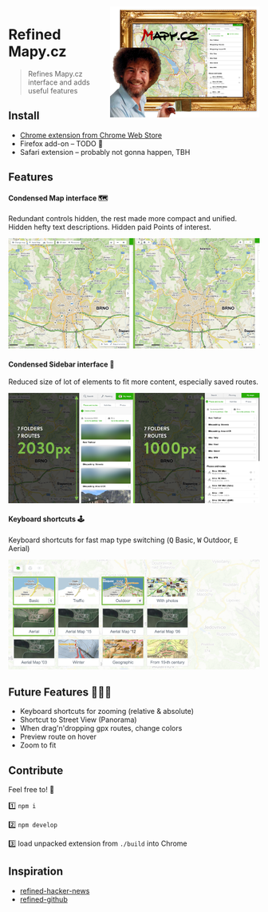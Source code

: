 <img align="right" width="300" src="assets/exported/promo-large.png" align="right"/>

# Refined Mapy.cz

> Refines Mapy.cz interface and adds useful features

## Install

* [Chrome extension from Chrome Web Store](https://chrome.google.com/webstore/detail/ekolhceminigjalkpbbajnippfomegcc)
* Firefox add-on – TODO 👷‍
* Safari extension – probably not gonna happen, TBH

## Features

#### Condensed Map interface 🗺

Redundant controls hidden, the rest made more compact and unified. Hidden hefty text descriptions. Hidden paid Points of interest.

![Condensed Map interface](./assets/exported/feature-map-condensed.png)

#### Condensed Sidebar interface 🧩

Reduced size of lot of elements to fit more content, especially saved routes.

![Condensed Sidebar interface](./assets/exported/feature-sidebar-condensed.png)

#### Keyboard shortcuts 🕹

Keyboard shortcuts for fast map type switching (<kbd>Q</kbd> Basic, <kbd>W</kbd> Outdoor, <kbd>E</kbd> Aerial)

![Keyboard shortcuts](./assets/exported/feature-shortcuts.png)


## Future Features 🧠💡🙈

* Keyboard shortcuts for zooming (relative & absolute)
* Shortcut to Street View (Panorama)
* When drag'n'dropping gpx routes, change colors
* Preview route on hover
* Zoom to fit

## Contribute

Feel free to! 🙏

1️⃣ `npm i`

2️⃣ `npm develop`

3️⃣ load unpacked extension from `./build` into Chrome

## Inspiration

* [refined-hacker-news](https://github.com/plibither8/refined-hacker-news)
* [refined-github](https://github.com/sindresorhus/refined-github)

